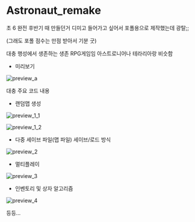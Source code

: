 # Astronaut_remake


초 6 완전 후반기 때 만들던거
디미고 들어가고 싶어서 포폴용으로 제작했는데 광탈;;

(그래도 포폴 점수는 만점 받아서 기분 굿)

대충 행성에서 생존하는 생존 RPG게임임
아스트로니어나 테라리아랑 비슷함

- 미리보기

![preview_a](imgs/preview.gif)


대충 주요 코드 내용
- 랜덤맵 생성

![preview_1_1](imgs/preview1_1.gif)

![preview_1_2](imgs/preview1_2.png)

- 다중 세이브 파일(맵 파일) 세이브/로드 방식

![preview_2](imgs/preview2.gif)

- 멀티플레이

![preview_3](imgs/preview3.gif)

- 인벤토리 및 상자 알고리즘

![preview_4](imgs/preview4.gif)

등등...
